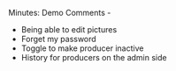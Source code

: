Minutes:
Demo
Comments - 
- Being able to edit pictures
- Forget my password
- Toggle to make producer inactive
- History for producers on the admin side
